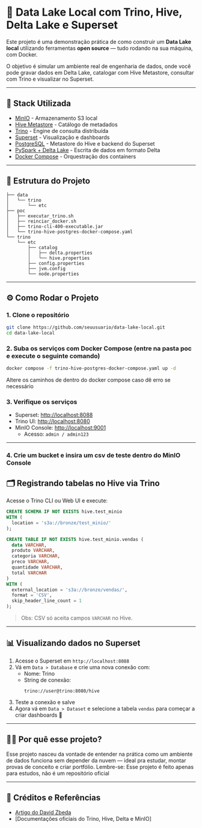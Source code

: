 # 🧠 Data Lake Local com Trino, Hive, Delta Lake e Superset

Este projeto é uma demonstração prática de como construir um **Data Lake local** utilizando ferramentas **open source** — tudo rodando na sua máquina, com Docker.

O objetivo é simular um ambiente real de engenharia de dados, onde você pode gravar dados em Delta Lake, catalogar com Hive Metastore, consultar com Trino e visualizar no Superset.

---

## 🔧 Stack Utilizada

- [MinIO](https://min.io/) - Armazenamento S3 local
- [Hive Metastore](https://cwiki.apache.org/confluence/display/Hive/Design) - Catálogo de metadados
- [Trino](https://trino.io/) - Engine de consulta distribuída
- [Superset](https://superset.apache.org/) - Visualização e dashboards
- [PostgreSQL](https://www.postgresql.org/) - Metastore do Hive e backend do Superset
- [PySpark + Delta Lake](https://delta.io/) - Escrita de dados em formato Delta
- [Docker Compose](https://docs.docker.com/compose/) - Orquestração dos containers

---

## 📂 Estrutura do Projeto

```
├── data
│   └── trino
│       └── etc
├── poc
│   ├── executar_trino.sh
│   ├── reinciar_docker.sh
│   ├── trino-cli-400-executable.jar
│   └── trino-hive-postgres-docker-compose.yaml
└── trino
    └── etc
        ├── catalog
        │   ├── delta.properties
        │   └── hive.properties
        ├── config.properties
        ├── jvm.config
        └── node.properties

```

---

## ⚙️ Como Rodar o Projeto

### 1. Clone o repositório
```bash
git clone https://github.com/seuusuario/data-lake-local.git
cd data-lake-local
```

### 2. Suba os serviços com Docker Compose (entre na pasta poc e execute o seguinte comando)
```bash
docker compose -f trino-hive-postgres-docker-compose.yaml up -d
```
Altere os caminhos de dentro do docker compose caso dê erro se necessário

### 3. Verifique os serviços
- Superset: [http://localhost:8088](http://localhost:8088)
- Trino UI: [http://localhost:8080](http://localhost:8080)
- MinIO Console: [http://localhost:9001](http://localhost:9001)
  - Acesso: `admin / admin123`

---
### 4. Crie um bucket e insira um csv de teste dentro do MinIO Console

## 🗂️ Registrando tabelas no Hive via Trino
Acesse o Trino CLI ou Web UI e execute:
```sql
CREATE SCHEMA IF NOT EXISTS hive.test_minio
WITH (
  location = 's3a://bronze/test_minio/'
);

CREATE TABLE IF NOT EXISTS hive.test_minio.vendas (
  data VARCHAR,
  produto VARCHAR,
  categoria VARCHAR,
  preco VARCHAR,
  quantidade VARCHAR,
  total VARCHAR
)
WITH (
  external_location = 's3a://bronze/vendas/',
  format = 'CSV',
  skip_header_line_count = 1
);
```
> Obs: CSV só aceita campos `VARCHAR` no Hive.

---

## 📊 Visualizando dados no Superset
1. Acesse o Superset em `http://localhost:8088`
2. Vá em `Data > Database` e crie uma nova conexão com:
   - Nome: Trino
   - String de conexão:
     ```
     trino://user@trino:8080/hive
     ```
3. Teste a conexão e salve
4. Agora vá em `Data > Dataset` e selecione a tabela `vendas` para começar a criar dashboards 🚀

---

## 🙋‍♂️ Por quê esse projeto?
Esse projeto nasceu da vontade de entender na prática como um ambiente de dados funciona sem depender da nuvem — ideal pra estudar, montar provas de conceito e criar portfólio.
Lembre-se: Esse projeto é feito apenas para estudos, não é um repositório oficial

---

## 📜 Créditos e Referências
- [Artigo do David Zbeda](https://david-dudu-zbeda.medium.com/setting-up-trino-with-hive-to-query-delta-lake-data-on-minio-a-scalable-big-data-solution-a7e2392e04f4)
- [Documentações oficiais do Trino, Hive, Delta e MinIO]
